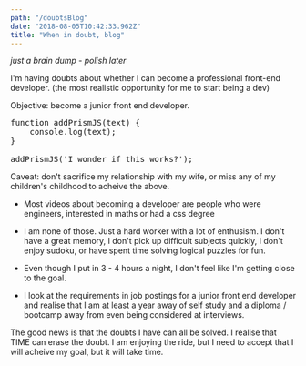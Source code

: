 ```yaml
---
path: "/doubtsBlog"
date: "2018-08-05T10:42:33.962Z"
title: "When in doubt, blog"
---
```

 *just a brain dump - polish later*

I'm having doubts about whether I can become a professional front-end developer. (the most realistic opportunity for me to start being a dev)

Objective: become a junior front end developer.

<pre class="language-js">
function addPrismJS(text) {
    console.log(text);
}

addPrismJS('I wonder if this works?');
</pre>

Caveat: don't sacrifice my relationship with my wife, or miss any of my children's childhood to acheive the above.

- Most videos about becoming a developer are people who were engineers, interested in maths or had a css degree

- I am none of those.  Just a hard worker with a lot of enthusism.  I don't have a great memory, I don't pick up difficult subjects quickly, I don't enjoy sudoku, or have spent time solving logical puzzles for fun.

- Even though I put in 3 - 4 hours a night, I don't feel like I'm getting close to the goal.

- I look at the requirements in job postings for a junior front end developer and realise that I am at least a year away of self study and a diploma / bootcamp away from even being considered at interviews.

The good news is that the doubts I have can all be solved.  I realise that TIME can erase the doubt.  I am enjoying the ride, but I need to accept that I will acheive my goal, but it will take time.